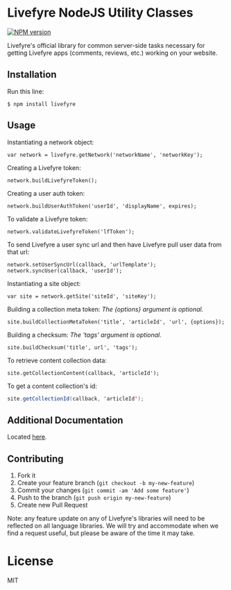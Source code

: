 # Livefyre NodeJS Utility Classes
[![NPM version](https://badge.fury.io/js/livefyre.png)](http://badge.fury.io/js/livefyre)

Livefyre's official library for common server-side tasks necessary for getting Livefyre apps (comments, reviews, etc.) working on your website.

## Installation

Run this line:

    $ npm install livefyre

## Usage

Instantiating a network object:

```node
var network = livefyre.getNetwork('networkName', 'networkKey');
```

Creating a Livefyre token:

```node
network.buildLivefyreToken();
```

Creating a user auth token:

```node
network.buildUserAuthToken('userId', 'displayName', expires);
```

To validate a Livefyre token:

```node
network.validateLivefyreToken('lfToken');
```

To send Livefyre a user sync url and then have Livefyre pull user data from that url:

```node
network.setUserSyncUrl(callback, 'urlTemplate');
network.syncUser(callback, 'userId');
```

Instantiating a site object:

```node
var site = network.getSite('siteId', 'siteKey');
```

Building a collection meta token:
*The {options} argument is optional.*

```node
site.buildCollectionMetaToken('title', 'articleId', 'url', {options});
```

Building a checksum:
*The 'tags' argument is optional.*

```node
site.buildChecksum('title', url', 'tags');
```

To retrieve content collection data:

```node
site.getCollectionContent(callback, 'articleId');
```

To get a content collection's id:

```Java
site.getCollectionId(callback, 'articleId');
```

## Additional Documentation

Located [here](http://answers.livefyre.com/developers/libraries).

## Contributing

1. Fork it
2. Create your feature branch (`git checkout -b my-new-feature`)
3. Commit your changes (`git commit -am 'Add some feature'`)
4. Push to the branch (`git push origin my-new-feature`)
5. Create new Pull Request

Note: any feature update on any of Livefyre's libraries will need to be reflected on all language libraries. We will try and accommodate when we find a request useful, but please be aware of the time it may take.

License
=======

MIT